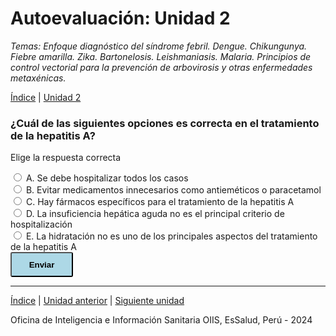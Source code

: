 <html>
<head>
<title>Autoevaluación: Unidad 2</title>
</head>
<body>

<h1>Autoevaluación: Unidad 2</h1>
<p><i>Temas: Enfoque diagnóstico del síndrome febril. Dengue. Chikungunya. Fiebre amarilla. Zika. Bartonelosis. Leishmaniasis. Malaria. Principios de control vectorial para la prevención de arbovirosis y otras enfermedades metaxénicas.</i></p>
<p><a href="index.html">Índice</a> | <a href="u2.html">Unidad 2</a>

<div>
<h3>¿Cuál de las siguientes opciones es correcta en el tratamiento de la hepatitis A?</h3>
<p>Elige la respuesta correcta</p>
  <div id='block-11'>
    <label for='option-11'>
      <input type='radio' name='option' value='6/24' id='option-11'/>
      A. Se debe hospitalizar todos los casos</label>
    <span id='result-11'></span>
  </div>
   <div id='block-12'>
    <label for='option-12'>
      <input type='radio' name='option' value='6' id='option-12'/>
      B. Evitar medicamentos innecesarios como antieméticos o paracetamol</label>
    <span id='result-12'></span>
  </div>
   <div id='block-13'>
    <label for='option-13'>
      <input type='radio' name='option' value='1/3' id='option-13'/>
      C. Hay fármacos específicos para el tratamiento de la hepatitis A</label>
    <span id='result-13'></span>
  </div>
  <div id='block-14'>
    <label for='option-14'>
      <input type='radio' name='option' value='1/6' id='option-14'/>
      D. La insuficiencia hepática aguda no es el principal criterio de hospitalización</label>
    <span id='result-14'></span>
  </div>
  <div id='block-15'>
    <label for='option-15'>
      <input type='radio' name='option' value='1/6' id='option-15'/>
      E. La hidratación no es uno de los principales aspectos del tratamiento de la hepatitis A</label>
    <span id='result-15'></span>
  </div>
  <button type='button' onclick='displayAnswer1()' style='width: 100px; height: 40px; border-radius: 3px; background-color: lightblue; font-weight: 700;'>Enviar</button>
</div>
<a id='showanswer1'></a>
<script>
  //    The function evaluates the answer and displays result
  function displayAnswer1() {
    if (document.getElementById('option-11').checked) {
      document.getElementById('block-11').style.border = '3px solid red'
      document.getElementById('result-11').style.color = 'red'
      document.getElementById('result-11').innerHTML = 'Intenta otra vez'
      document.getElementById('block-12').style.border = none;
      document.getElementById('result-12').style.color = none;
      document.getElementById('result-12').innerHTML = none;
      document.getElementById('block-13').style.border = none;
      document.getElementById('result-13').style.color = none;
      document.getElementById('result-13').innerHTML = none;
      document.getElementById('block-14').style.border = none;
      document.getElementById('result-14').style.color = none;
      document.getElementById('result-14').innerHTML = none;
      document.getElementById('block-15').style.border = none;
      document.getElementById('result-15').style.color = none;
      document.getElementById('result-15').innerHTML = none;
    }
    if (document.getElementById('option-12').checked) {
      document.getElementById('block-12').style.border = '3px solid limegreen'
      document.getElementById('result-12').style.color = 'limegreen'
      document.getElementById('result-12').innerHTML = '¡Correcto! En el tratamiento de la hepatitis A, la hidratación es un aspecto clave. Es importante monitorizar la función hepática para detectar insuficiencia hepática aguda, porque es el principal criterio de hospitalización. Se debe evitar medicamentos innecesarios como antieméticos o paracetamol. No hay fármacos específicos para el tratamiento de la hepatitis A.'
      document.getElementById('block-11').style.border = none;
      document.getElementById('result-11').style.color = none;
      document.getElementById('result-11').innerHTML = none;
      document.getElementById('block-13').style.border = none;
      document.getElementById('result-13').style.color = none;
      document.getElementById('result-13').innerHTML = none;
      document.getElementById('block-14').style.border = none;
      document.getElementById('result-14').style.color = none;
      document.getElementById('result-14').innerHTML = none;
      document.getElementById('block-15').style.border = none;
      document.getElementById('result-15').style.color = none;
      document.getElementById('result-15').innerHTML = none;
    }
    if (document.getElementById('option-13').checked) {
      document.getElementById('block-13').style.border = '3px solid red'
      document.getElementById('result-13').style.color = 'red'
      document.getElementById('result-13').innerHTML = 'Intenta otra vez'
      document.getElementById('block-11').style.border = none;
      document.getElementById('result-11').style.color = none;
      document.getElementById('result-11').innerHTML = none;
      document.getElementById('block-12').style.border = none;
      document.getElementById('result-12').style.color = none;
      document.getElementById('result-12').innerHTML = none;
      document.getElementById('block-14').style.border = none;
      document.getElementById('result-14').style.color = none;
      document.getElementById('result-14').innerHTML = none;
      document.getElementById('block-15').style.border = none;
      document.getElementById('result-15').style.color = none;
      document.getElementById('result-15').innerHTML = none;
    }
    if (document.getElementById('option-14').checked) {
      document.getElementById('block-14').style.border = '3px solid red'
      document.getElementById('result-14').style.color = 'red'
      document.getElementById('result-14').innerHTML = 'Intenta otra vez'
      document.getElementById('block-11').style.border = none;
      document.getElementById('result-11').style.color = none;
      document.getElementById('result-11').innerHTML = none;
      document.getElementById('block-12').style.border = none;
      document.getElementById('result-12').style.color = none;
      document.getElementById('result-12').innerHTML = none;
      document.getElementById('block-13').style.border = none;
      document.getElementById('result-13').style.color = none;
      document.getElementById('result-13').innerHTML = none;
      document.getElementById('block-15').style.border = none;
      document.getElementById('result-15').style.color = none;
      document.getElementById('result-15').innerHTML = none;
    }
    if (document.getElementById('option-15').checked) {
      document.getElementById('block-15').style.border = '3px solid red'
      document.getElementById('result-15').style.color = 'red'
      document.getElementById('result-15').innerHTML = 'Intenta otra vez'
      document.getElementById('block-11').style.border = none;
      document.getElementById('result-11').style.color = none;
      document.getElementById('result-11').innerHTML = none;
      document.getElementById('block-12').style.border = none;
      document.getElementById('result-12').style.color = none;
      document.getElementById('result-12').innerHTML = none;
      document.getElementById('block-13').style.border = none;
      document.getElementById('result-13').style.color = none;
      document.getElementById('result-13').innerHTML = none;
      document.getElementById('block-14').style.border = none;
      document.getElementById('result-14').style.color = none;
      document.getElementById('result-14').innerHTML = none;
    }
  }
</script>












<hr>

<p><a href="index.html">Índice</a> | <a href="u1.html">Unidad anterior</a> | <a href="u3.html">Siguiente unidad</a></p>

<p>Oficina de Inteligencia e Información Sanitaria OIIS, EsSalud, Perú - 2024</p>
